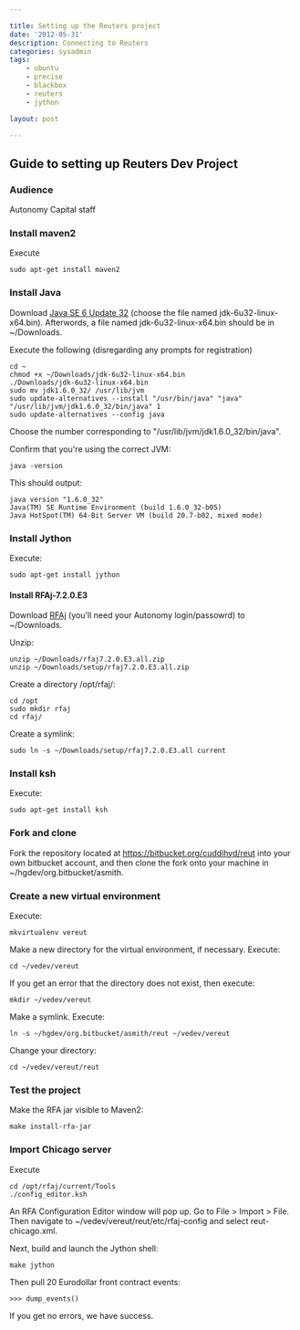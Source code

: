 ```yaml
---

title: Setting up the Reuters project
date: '2012-05-31'
description: Connecting to Reuters
categories: sysadmin
tags: 
    - ubuntu
    - precise
    - blackbox
    - reuters
    - jython

layout: post

---
```


Guide to setting up Reuters Dev Project
---------------------------------------
### Audience

Autonomy Capital staff

### Install maven2

Execute

	sudo apt-get install maven2

### Install Java

Download [Java SE 6 Update 32](http://www.oracle.com/technetwork/java/javase/downloads/index.html) (choose the file named jdk-6u32-linux-x64.bin). Afterwords, a file named jdk-6u32-linux-x64.bin should be in ~/Downloads.

Execute the following (disregarding any prompts for registration)

	cd ~
	chmod +x ~/Downloads/jdk-6u32-linux-x64.bin
	./Downloads/jdk-6u32-linux-x64.bin
	sudo mv jdk1.6.0_32/ /usr/lib/jvm
	sudo update-alternatives --install "/usr/bin/java" "java" "/usr/lib/jvm/jdk1.6.0_32/bin/java" 1
	sudo update-alternatives --config java

Choose the number corresponding to "/usr/lib/jvm/jdk1.6.0_32/bin/java".

Confirm that you're using the correct JVM:

	java -version
	
This should output:
	
	java version "1.6.0_32"
	Java(TM) SE Runtime Environment (build 1.6.0_32-b05)
	Java HotSpot(TM) 64-Bit Server VM (build 20.7-b02, mixed mode)

### Install Jython

Execute:

	sudo apt-get install jython

#### Install RFAj-7.2.0.E3

Download [RFAj](https://aim.autonomycapital.com/@api/deki/files/2172/=rfaj7.2.0.E3.all.zip) (you'll need  your Autonomy login/passowrd) to ~/Downloads.

Unzip:

	unzip ~/Downloads/rfaj7.2.0.E3.all.zip
	unzip ~/Downloads/setup/rfaj7.2.0.E3.all.zip

Create a directory /opt/rfaj/:

	cd /opt
	sudo mkdir rfaj
	cd rfaj/

Create a symlink:

	sudo ln -s ~/Downloads/setup/rfaj7.2.0.E3.all current

### Install ksh

Execute:

	sudo apt-get install ksh

### Fork and clone
Fork the repository located at https://bitbucket.org/cuddihyd/reut into your own bitbucket account, and then clone the fork onto your machine in ~/hgdev/org.bitbucket/asmith.

### Create a new virtual environment

Execute:

	mkvirtualenv vereut

Make a new directory for the virtual environment, if necessary. Execute:
	
	cd ~/vedev/vereut

If you get an error that the directory does not exist, then execute:

	mkdir ~/vedev/vereut

Make a symlink. Execute:

	ln -s ~/hgdev/org.bitbucket/asmith/reut ~/vedev/vereut

Change your directory:

	cd ~/vedev/vereut/reut

### Test the project

Make the RFA jar visible to Maven2:

	make install-rfa-jar

### Import Chicago server

Execute

	cd /opt/rfaj/current/Tools
	./config_editor.ksh

An RFA Configuration Editor window will pop up. Go to File > Import > File. Then navigate to ~/vedev/vereut/reut/etc/rfaj-config and select reut-chicago.xml.


Next, build and launch the Jython shell:

	make jython

Then pull 20 Eurodollar front contract events:

	>>> dump_events()

If you get no errors, we have success.
